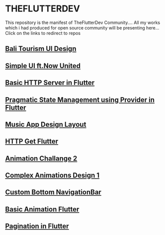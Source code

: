 # THEFLUTTERDEV
This repository is the manifest of TheFlutterDev Community.... All my works which i had produced for open source community will be presenting here... Click on the links to redirect to repos

<a href='https://github.com/theflutterdev/bali-tourism-mobile-ui-challange'><h2>Bali Tourism UI Design</h2></a>

<a href='https://github.com/theflutterdev/simple-ui-ft-now-united'><h2>Simple UI ft.Now United</h2></a>

<a href='https://github.com/theflutterdev/basic-http-server-in-flutter'><h2>Basic HTTP Server in Flutter</h2></a>

<a href='https://github.com/theflutterdev/pragmatic-state-manage-using-provider-in-flutter'><h2>Pragmatic State Management using Provider in Flutter</h2></a>

<a href='https://github.com/theflutterdev/Music-App-Design-Layout'><h2>Music App Design Layout</h2></a>

<a href='https://github.com/theflutterdev/http-get-flutter'><h2>HTTP Get Flutter</h2></a>

<a href='https://github.com/theflutterdev/Animation-Challange-2'><h2>Animation Challange 2</h2></a>

<a href='https://github.com/theflutterdev/Complex-Animations-Design-1'><h2>Complex Animations Design  1</h2></a>

<a href='https://github.com/theflutterdev/Custom-Bottom-NavigationBar'><h2>Custom Bottom NavigationBar</h2></a>


<a href='https://github.com/theflutterdev/basic-animation-flutter'><h2>Basic Animation Flutter</h2></a>

<a href='https://github.com/theflutterdev/Pagination-in-Flutter'><h2>Pagination in Flutter</h2></a>

